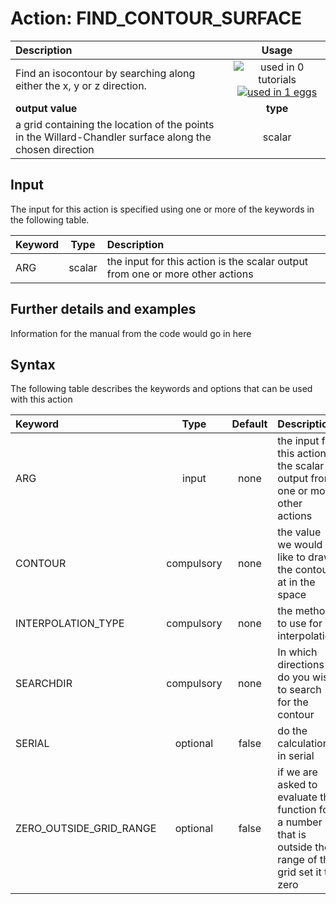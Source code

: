 # Action: FIND_CONTOUR_SURFACE

| Description    | Usage |
|:--------|:--------:|
| Find an isocontour by searching along either the x, y or z direction. | ![used in 0 tutorials](https://img.shields.io/badge/tutorials-0-red.svg)[![used in 1 eggs](https://img.shields.io/badge/nest-1-green.svg)](https://www.plumed-nest.org/browse.html?search=FIND_CONTOUR_SURFACE)|
 | **output value** | **type** |
| a grid containing the location of the points in the Willard-Chandler surface along the chosen direction | scalar |

## Input

The input for this action is specified using one or more of the keywords in the following table.

| Keyword |  Type | Description |
|:--------|:------:|:-----------|
| ARG | scalar | the input for this action is the scalar output from one or more other actions |


## Further details and examples 
Information for the manual from the code would go in here 
## Syntax 
The following table describes the keywords and options that can be used with this action 

| Keyword | Type | Default | Description |
|:-------|:----:|:-------:|:-----------|
| ARG | input | none | the input for this action is the scalar output from one or more other actions |
| CONTOUR | compulsory | none | the value we would like to draw the contour at in the space |
| INTERPOLATION_TYPE | compulsory | none |  the method to use for interpolation |
| SEARCHDIR | compulsory | none | In which directions do you wish to search for the contour |
| SERIAL | optional | false |  do the calculation in serial |
| ZERO_OUTSIDE_GRID_RANGE | optional | false |  if we are asked to evaluate the function for a number that is outside the range of the grid set it to zero |
